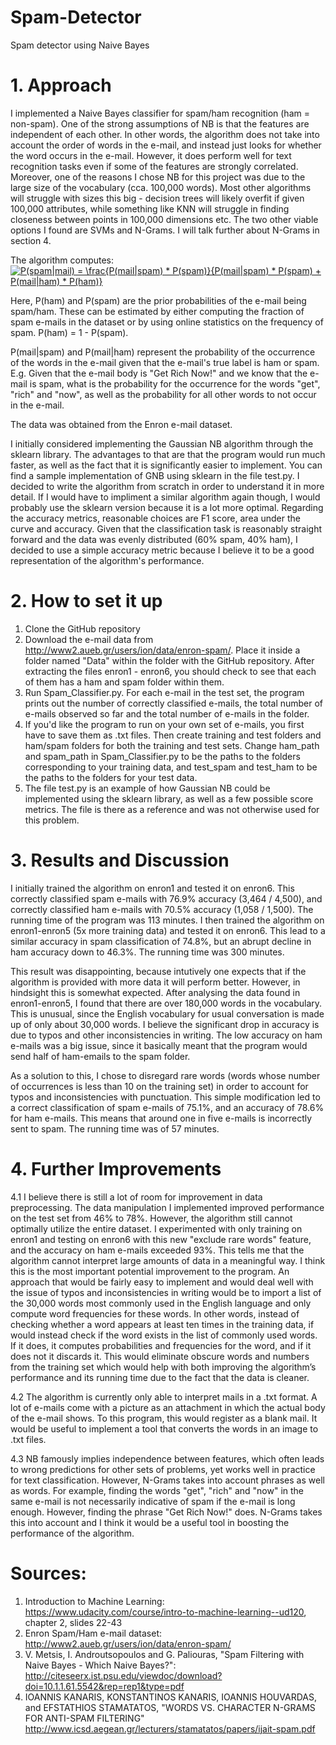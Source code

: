 # Spam-Detector
Spam detector using Naive Bayes

# 1. Approach

I implemented a Naive Bayes classifier for spam/ham recognition (ham = non-spam). One of the strong assumptions of NB is that the features are independent of each other. In other words, the algorithm does not take into account the order of words in the e-mail, and instead just looks for whether the word occurs in the e-mail. However, it does perform well for text recognition tasks even if some of the features are strongly correlated. Moreover, one of the reasons I chose NB for this project was due to the large size of the vocabulary (cca. 100,000 words). Most other algorithms will struggle with sizes this big - decision trees will likely overfit if given 100,000 attributes, while something like KNN will struggle in finding closeness between points in 100,000 dimensions etc. The two other viable options I found are SVMs and N-Grams. I will talk further about N-Grams in section 4.

The algorithm computes:
<a href="https://www.codecogs.com/eqnedit.php?latex=P(spam|mail)&space;=&space;\frac{P(mail|spam)&space;*&space;P(spam)}{P(mail|spam)&space;*&space;P(spam)&space;&plus;&space;P(mail|ham)&space;*&space;P(ham)}" target="_blank"><img src="https://latex.codecogs.com/gif.latex?P(spam|mail)&space;=&space;\frac{P(mail|spam)&space;*&space;P(spam)}{P(mail|spam)&space;*&space;P(spam)&space;&plus;&space;P(mail|ham)&space;*&space;P(ham)}" title="P(spam|mail) = \frac{P(mail|spam) * P(spam)}{P(mail|spam) * P(spam) + P(mail|ham) * P(ham)}" /></a>

Here, P(ham) and P(spam) are the prior probabilities of the e-mail being spam/ham. These can be estimated by either computing the fraction of spam e-mails in the dataset or by using online statistics on the frequency of spam. P(ham) = 1 - P(spam).

P(mail|spam) and P(mail|ham) represent the probability of the occurrence of the words in the e-mail given that the e-mail's true label is ham or spam. E.g. Given that the e-mail body is "Get Rich Now!" and we know that the e-mail is spam, what is the probability for the occurrence for the words "get", "rich" and "now", as well as the probability for all other words to not occur in the e-mail. 

The data was obtained from the Enron e-mail dataset.

I initially considered implementing the Gaussian NB algorithm through the sklearn library. The advantages to that are that the program would run much faster, as well as the fact that it is significantly easier to implement. You can find a sample implementation of GNB using sklearn in the file test.py. I decided to write the algorithm from scratch in order to understand it in more detail. If I would have to impliment a similar algorithm again though, I would probably use the sklearn version because it is a lot more optimal. Regarding the accuracy metrics, reasonable choices are F1 score, area under the curve and accuracy. Given that the classification task is reasonably straight forward and the data was evenly distributed (60% spam, 40% ham), I decided to use a simple accuracy metric because I believe it to be a good representation of the algorithm's performance.

# 2. How to set it up

1. Clone the GitHub repository
2. Download the e-mail data from http://www2.aueb.gr/users/ion/data/enron-spam/. Place it inside a folder named "Data" within the folder with the GitHub repository. After extracting the files enron1 - enron6, you should check to see that each of them has a ham and spam folder within them.
3. Run Spam_Classifier.py. For each e-mail in the test set, the program prints out the number of correctly classified e-mails, the total number of e-mails observed so far and the total number of e-mails in the folder.
4. If you'd like the program to run on your own set of e-mails, you first have to save them as .txt files. Then create training and test folders and ham/spam folders for both the training and test sets. Change ham_path and spam_path in Spam_Classifier.py to be the paths to the folders corresponding to your training data, and test_spam and test_ham to be the paths to the folders for your test data.
5. The file test.py is an example of how Gaussian NB could be implemented using the sklearn library, as well as a few possible score metrics. The file is there as a reference and was not otherwise used for this problem.
  
# 3. Results and Discussion

I initially trained the algorithm on enron1 and tested it on enron6. This correctly classified spam e-mails with 76.9% accuracy (3,464 / 4,500), and correctly classified ham e-mails with 70.5% accuracy (1,058 / 1,500). The running time of the program was 113 minutes. I then trained the algorithm on enron1-enron5 (5x more training data) and tested it on enron6. This lead to a similar accuracy in spam classification of 74.8%, but an abrupt decline in ham accuracy down to 46.3%. The running time was 300 minutes.

This result was disappointing, because intutively one expects that if the algorithm is provided with more data it will perform better. However, in hindsight this is somewhat expected. After analysing the data found in enron1-enron5, I found that there are over 180,000 words in the vocabulary. This is unusual, since the English vocabulary for usual conversation is made up of only about 30,000 words. I believe the significant drop in accuracy is due to typos and other inconsistencies in writing. The low accuracy on ham e-mails was a big issue, since it basically meant that the program would send half of ham-emails to the spam folder.

As a solution to this, I chose to disregard rare words (words whose number of occurrences is less than 10 on the training set) in order to account for typos and inconsistencies with punctuation. This simple modification led to a correct classification of spam e-mails of 75.1%, and an accuracy of 78.6% for ham e-mails. This means that around one in five e-mails is incorrectly sent to spam. The running time was of 57 minutes.

# 4. Further Improvements

4.1 I believe there is still a lot of room for improvement in data preprocessing. The data manipulation I implemented improved performance on the test set from 46% to 78%. However, the algorithm still cannot optimally utilize the entire dataset. I experimented with only training on enron1 and testing on enron6 with this new "exclude rare words" feature, and the accuracy on ham e-mails exceeded 93%. This tells me that the algorithm cannot interpret large amounts of data in a meaningful way. I think this is the most important potential improvement to the program. An approach that would be fairly easy to implement and would deal well with the issue of typos and inconsistencies in writing would be to import a list of the 30,000 words most commonly used in the English language and only compute word frequencies for these words. In other words, instead of checking whether a word appears at least ten times in the training data, if would instead check if the word exists in the list of commonly used words. If it does, it computes probabilities and frequencies for the word, and if it does not it discards it. This would eliminate obscure words and numbers from the training set which would help with both improving the algorithm’s performance and its running time due to the fact that the data is cleaner.

4.2 The algorithm is currently only able to interpret mails in a .txt format. A lot of e-mails come with a picture as an attachment in which the actual body of the e-mail shows. To this program, this would register as a blank mail. It would be useful to implement a tool that converts the words in an image to .txt files.

4.3 NB famously implies independence between features, which often leads to wrong predictions for other sets of problems, yet works well in practice for text classification. However, N-Grams takes into account phrases as well as words. For example, finding the words "get", "rich" and "now" in the same e-mail is not necessarily indicative of spam if the e-mail is long enough. However, finding the phrase "Get Rich Now!" does. N-Grams takes this into account and I think it would be a useful tool in boosting the performance of the algorithm.

# Sources:
1. Introduction to Machine Learning: https://www.udacity.com/course/intro-to-machine-learning--ud120, chapter 2, slides 22-43
2. Enron Spam/Ham e-mail dataset: http://www2.aueb.gr/users/ion/data/enron-spam/
3. V. Metsis, I. Androutsopoulos and G. Paliouras, "Spam Filtering with 
Naive Bayes - Which Naive Bayes?": http://citeseerx.ist.psu.edu/viewdoc/download?doi=10.1.1.61.5542&rep=rep1&type=pdf
4. IOANNIS KANARIS, KONSTANTINOS KANARIS, IOANNIS HOUVARDAS, and EFSTATHIOS STAMATATOS, "WORDS VS. CHARACTER N-GRAMS FOR ANTI-SPAM FILTERING" http://www.icsd.aegean.gr/lecturers/stamatatos/papers/ijait-spam.pdf
